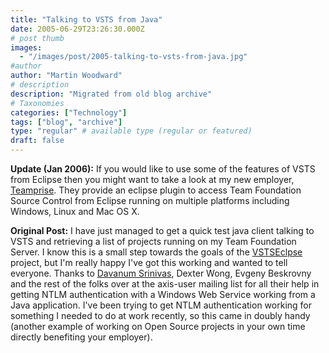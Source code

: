 ```yaml
---
title: "Talking to VSTS from Java"
date: 2005-06-29T23:26:30.000Z
# post thumb
images:
  - "/images/post/2005-talking-to-vsts-from-java.jpg"
#author
author: "Martin Woodward"
# description
description: "Migrated from old blog archive"
# Taxonomies
categories: ["Technology"]
tags: ["blog", "archive"]
type: "regular" # available type (regular or featured)
draft: false
---
```


**Update (Jan 2006):**  If you would like to use some of the features of VSTS from Eclipse then you might want to take a look at my new employer, [Teamprise](http://www.teamprise.com).  They provide an eclipse plugin to access Team Foundation Source Control from Eclipse running on multiple platforms including Windows, Linux and Mac OS X.

**Original Post:**  I have just managed to get a quick test java client talking to VSTS and retrieving a list of projects running on my Team Foundation Server.  I know this is a small step towards the goals of the [VSTSEclpse](http://www.vstseclipse.org) project, but I'm really happy I've got this working and wanted to tell everyone.  Thanks to [Davanum Srinivas](http://blogs.cocoondev.org/dims/), Dexter Wong, Evgeny Beskrovny and the rest of the folks over at the axis-user mailing list for all their help in getting NTLM authentication with a Windows Web Service working from a Java application.  I've been trying to get NTLM authentication working for something I needed to do at work recently, so this came in doubly handy (another example of working on Open Source projects in your own time directly benefiting your employer).